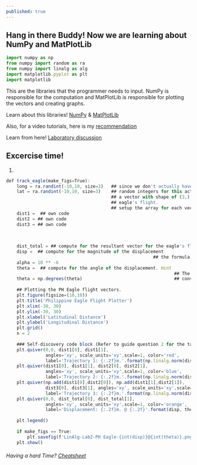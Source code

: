 ```yaml
---
published: true
---
```

## Hang in there Buddy! Now we are learning about NumPy and MatPlotLib

```javascript
import numpy as np
from numpy import random as ra
from numpy import linalg as alg
import matplotlib.pyplot as plt
import matplotlib

```

This are the libraries that the programmer needs to input. NumPy is responsible for the computation and MatPlotLib is responsible for plotting the vectors and creating graphs.

Learn about this libraries! [NumPy](https://numpy.org/learn/) & [MatPlotLib](https://matplotlib.org/tutorials/index.html)

Also, for a video tutorials, here is my [recommendation](https://www.youtube.com/playlist?list=PLZHQObOWTQDPD3MizzM2xVFitgF8hE_ab)

Learn from here! [Laboratory discussion](https://github.com/Zofserif/Linear-Algebra/blob/master/Lab%202%20-%20Coding%20Vectors%20using%20NumPy%20and%20Matplotlib/LinAlg%20Lab%202.ipynb)

## Excercise time!

1.

```javascript
def track_eagle(make_figs=True):
    long = ra.randint(-10,10, size=3)   ## since we don't actually have eagle tracking data we will use
    lat = ra.randint(-10,10, size=3)    ## random integers for this activity. These two lines will produce
                                        ## a vector with shape of (3,) describing the distances for the 
                                        ## eagle's flight.
    									## setup the array for each vector for the eagle's flight.
    dist1 =  ## own code     
    dist2 = ## own code
    dist3 = ## own code
    
    
    
    dist_total = ## compute for the resultant vector for the eagle's flight.
    disp =  ## compute for the magnitude of the displacement
                                                        ## the formula that it use is equation 2
    alpha = 10 ** -6
    theta =  ## compute for the angle of the displacement. Hint
                                                                ## The formula that it use is equation 3
    theta = np.degrees(theta)                                   ## convert theta from rad to deg.
     
    ## Plotting the PH Eagle flight vectors.
    plt.figure(figsize=(10,10))
    plt.title('Philippine Eagle Flight Plotter')
    plt.xlim(-30, 30)
    plt.ylim(-30, 30)
    plt.xlabel('Latitudinal Distance')
    plt.ylabel('Longitudinal Distance')
    plt.grid()
    n = 2
    
    ### Self-discovery code block (Refer to guide question 2 for the task)
    plt.quiver(0,0, dist1[0], dist1[1], 
               angles='xy', scale_units='xy',scale=1, color='red', 
               label='Trajectory 1: {:.2f}m.'.format(np.linalg.norm(dist1)))
    plt.quiver(dist1[0], dist1[1], dist2[0], dist2[1], 
               angles='xy', scale_units='xy',scale=1, color='blue',
               label='Trajectory 2: {:.2f}m.'.format(np.linalg.norm(dist2)))
    plt.quiver(np.add(dist1[0],dist2[0]), np.add(dist1[1],dist2[1]),
               dist3[0], dist3[1], angles='xy', scale_units='xy',scale=1, color='green',
               label='Trajectory 3: {:.2f}m.'.format(np.linalg.norm(dist3)))
    plt.quiver(0,0, dist_total[0], dist_total[1], 
               angles='xy', scale_units='xy',scale=1, color='orange',
               label='Displacement: {:.2f}m. @ {:.2f}'.format(disp, theta))
    
    plt.legend()
    
    if make_figs == True:
        plt.savefig(f'LinAlg-Lab2-PH Eagle-{int(disp)}@{int(theta)}.png', dpi=300)
    plt.show()
```

###### Having a hard Time? [Cheatsheet](https://github.com/Zofserif/Linear-Algebra/blob/master/Lab%202%20-%20Coding%20Vectors%20using%20NumPy%20and%20Matplotlib/lab2/LAB2.ipynb)